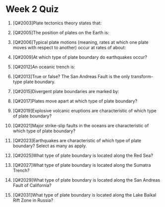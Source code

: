 # Week 2 Quiz

1. [Q#2003]Plate tectonics theory states that:



2. [Q#2005]The position of plates on the Earth is:



3. [Q#2006]Typical plate motions (meaning, rates at which one plate moves with respect to another) occur at rates of about:



4. [Q#2009]At which type of plate boundary do earthquakes occur?



5. [Q#2012]An oceanic trench is:



6. [Q#2013]True or false? The San Andreas Fault is the only transform-type plate boundary.



7. [Q#2015]Divergent plate boundaries are marked by:



8. [Q#2017]Plates move apart at which type of plate boundary?



9. [Q#2019]Explosive volcanic eruptions are characteristic of which type of plate boundary?



10. [Q#2021]Major strike-slip faults in the oceans are characteristic of which type of plate boundary? 




11. [Q#2023]Earthquakes are characteristic of which type of plate boundary? Select as many as apply.



12. [Q#2025]What type of plate boundary is located along the Red Sea?



13. [Q#2027]What type of plate boundary is located along the Sumatra Trench?




14. [Q#2029]What type of plate boundary is located along the San Andreas Fault of California?



15. [Q#2031]What type of plate boundary is located along the Lake Baikal Rift Zone in Russia?


